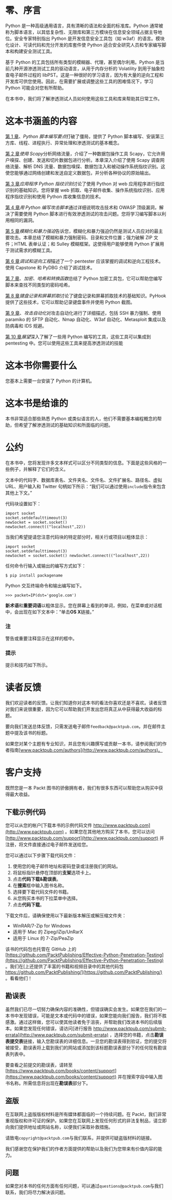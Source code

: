 # 零、序言

Python 是一种高级通用语言，具有清晰的语法和全面的标准库。Python 通常被称为脚本语言，以其低复杂性、无限库和第三方模块在信息安全领域占据主导地位。安全专家特别指出 Python 是开发信息安全工具包（如 w3af）的语言。模块化设计、可读代码和充分开发的库套件使 Python 适合安全研究人员和专家编写脚本和构建安全测试工具。

基于 Python 的工具包括所有类型的模糊器、代理，甚至偶尔利用。Python 是当前几种开源渗透测试工具的驱动语言，从用于内存分析的 Volatility 到用于抽象检查电子邮件过程的 libPST。这是一种很好的学习语言，因为有大量的逆向工程和开发库可供您使用。因此，在需要扩展或调整这些工具的困难情况下，学习 Python 可能会对您有所帮助。

在本书中，我们将了解渗透测试人员如何使用这些工具和库来帮助其日常工作。

# 这本书涵盖的内容

[第 1 章](01.html "Chapter 1. Python Scripting Essentials")、*Python 脚本编写要点*打破了僵局，提供了 Python 脚本编写、安装第三方库、线程、进程执行、异常处理和渗透测试的基本概念。

[第 2 章](02.html "Chapter 2. Analyzing Network Traffic with Scapy")*使用 Scapy*分析网络流量，介绍了一种数据包操作工具 Scapy，它允许用户嗅探、创建、发送和切片数据包进行分析。本章深入介绍了使用 Scapy 调查网络流量、解析 DNS 流量、数据包嗅探、数据包注入和被动操作系统指纹识别。这使您能够通过网络创建和发送自定义数据包，并分析各种协议的原始输出。

[第 3 章](03.html "Chapter 3. Application Fingerprinting with Python")*应用程序 Python 指纹识别*讨论了使用 Python 对 web 应用程序进行指纹识别的基础知识。您将掌握 web 抓取、电子邮件收集、操作系统指纹识别、应用程序指纹识别和使用 Python 库收集信息的技术。

[第 4 章](04.html "Chapter 4. Attack Scripting with Python")*用 Python 编写攻击脚本*通过详细说明攻击技术和 OWASP 顶级漏洞，解决了需要使用 Python 脚本进行有效渗透测试的攻击问题。您将学习编写脚本以利用相同的漏洞。

[第 5 章](05.html "Chapter 5. Fuzzing and Brute-Forcing")*模糊化和暴力强迫*告诉您，模糊化和暴力强迫仍然是测试人员应对的最主要攻击。本章总结了模糊和暴力强制密码、目录和文件位置；强力破解 ZIP 文件；HTML 表单认证；和 Sulley 模糊框架。这使得用户能够使用 Python 扩展用于测试需求的模糊工具。

[第 6 章](06.html "Chapter 6. Debugging and Reverse Engineering")*调试和逆向工程*描述了一个 pentester 应该掌握的调试和逆向工程技术。使用 Capstone 和 PyDBG 介绍了调试技术。

[第 7 章](07.html "Chapter 7. Crypto, Hash, and Conversion Functions")、*加密、哈希和转换函数*总结了 Python 加密工具包，它可以帮助您编写脚本来查找不同类型的密码哈希。

[第 8 章](08.html "Chapter 8. Keylogging and Screen Grabbing")*键盘记录和屏幕抓取*讨论了键盘记录和屏幕抓取技术的基础知识。PyHook 提供了这些技术，它可以帮助记录键盘事件并使用 Python 截图。

[第 9 章](09.html "Chapter 9. Attack Automation")、*攻击自动化*对攻击自动化进行了详细描述，包括 SSH 暴力强制、使用 paramiko 的 SFTP 自动化、Nmap 自动化、W3af 自动化、Metasploit 集成以及防病毒和 IDS 规避。

[第 10 章](10.html "Chapter 10. Looking Forward")*展望*深入了解了一些用 Python 编写的工具，这些工具可以集成到 pentesting 中。您可以使用这些工具来提高渗透测试的技能

# 这本书你需要什么

您基本上需要一台安装了 Python 的计算机。

# 这本书是给谁的

本书非常适合那些熟悉 Python 或类似语言的人，他们不需要基本编程概念的帮助，但希望了解渗透测试的基础知识和所面临的问题。

# 公约

在本书中，您将发现许多文本样式可以区分不同类型的信息。下面是这些风格的一些例子，并解释了它们的含义。

文本中的代码字、数据库表名、文件夹名、文件名、文件扩展名、路径名、虚拟 URL、用户输入和 Twitter 句柄如下所示：“我们可以通过使用`include`指令来包含其他上下文。”

代码块设置如下：

```
import socket
socket.setdefaulttimeout(3)
newSocket = socket.socket()
newSocket.connect(("localhost",22))
```

当我们希望提请您注意代码块的特定部分时，相关行或项目以粗体显示：

```
import socket
socket.setdefaulttimeout(3)
newSocket = socket.socket() newSocket.connect(("localhost",22))
```

任何命令行输入或输出的编写方式如下：

```
$ pip install packagename

```

Python 交互终端命令和输出编写如下。

```
>>> packet=IP(dst='google.com')

```

**新术语**和**重要词语**以粗体显示。您在屏幕上看到的单词，例如，在菜单或对话框中，会出现在如下文本中：“单击**OS X**链接。”

### 注

警告或重要注释显示在这样的框中。

### 提示

提示和技巧如下所示。

# 读者反馈

我们欢迎读者的反馈。让我们知道你对这本书的看法你喜欢还是不喜欢。读者反馈对我们来说很重要，因为它可以帮助我们开发出您将真正从中获得最大收益的标题。

要向我们发送总体反馈，只需发送电子邮件`feedback@packtpub.com`，并在邮件主题中提及该书的标题。

如果您对某个主题有专业知识，并且您有兴趣撰写或贡献一本书，请参阅我们的作者指南[www.packtpub.com/authors](http://www.packtpub.com/authors)。

# 客户支持

既然您是一本 Packt 图书的骄傲拥有者，我们有很多东西可以帮助您从购买中获得最大收益。

## 下载示例代码

您可以从您的帐户[下载本书的示例代码文件 http://www.packtpub.com](http://www.packtpub.com) 。如果您在其他地方购买了本书，您可以访问[http://www.packtpub.com/support](http://www.packtpub.com/support) 并注册，将文件直接通过电子邮件发送给您。

您可以通过以下步骤下载代码文件：

1.  使用您的电子邮件地址和密码登录或注册我们的网站。
2.  将鼠标指针悬停在顶部的**支架**选项卡上。
3.  点击**代码下载&勘误表**。
4.  在**搜索**框中输入图书名称。
5.  选择要下载代码文件的书籍。
6.  从您购买本书的下拉菜单中选择。
7.  点击**代码下载**。

下载文件后，请确保使用以下最新版本解压或解压缩文件夹：

*   WinRAR/7-Zip for Windows
*   适用于 Mac 的 Zipeg/iZip/UnRarX
*   适用于 Linux 的 7-Zip/PeaZip

该书的代码包也托管在 GitHub 上的[https://github.com/PacktPublishing/Effective-Python-Penetration-Testing](https://github.com/PacktPublishing/Effective-Python-Penetration-Testing) 。我们在[上还提供了丰富的书籍和视频目录中的其他代码包 https://github.com/PacktPublishing/](https://github.com/PacktPublishing/) 。看看他们！

## 勘误表

虽然我们已尽一切努力确保内容的准确性，但错误确实会发生。如果您在我们的一本书中发现错误，可能是文本或代码中的错误，如果您能向我们报告，我们将不胜感激。通过这样做，您可以使其他读者免于沮丧，并帮助我们改进本书的后续版本。如果您发现任何错误，请访问[进行报告 http://www.packtpub.com/submit-errata](http://www.packtpub.com/submit-errata) ，选择您的书籍，点击**勘误表提交表**链接，输入您勘误表的详细信息。一旦您的勘误表得到验证，您的提交将被接受，勘误表将上载到我们的网站或添加到该标题勘误表部分下的任何现有勘误表列表中。

要查看之前提交的勘误表，请转至[https://www.packtpub.com/books/content/support](https://www.packtpub.com/books/content/support) 并在搜索字段中输入图书名称。所需信息将出现在**勘误表**部分下。

## 盗版

在互联网上盗版版权材料是所有媒体都面临的一个持续问题。在 Packt，我们非常重视版权和许可证的保护。如果您在互联网上发现任何形式的非法复制品，请立即向我们提供地址或网站名称，以便我们采取补救措施。

请致电`copyright@packtpub.com`与我们联系，并提供可疑盗版材料的链接。

我们感谢您在保护我们的作者方面提供的帮助以及我们为您带来有价值内容的能力。

## 问题

如果您对本书的任何方面有任何问题，可以通过`questions@packtpub.com`与我们联系，我们将尽力解决该问题。
